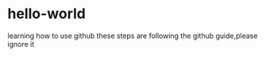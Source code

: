 # hello-world
learning how to use github
these steps are following the github guide,please ignore it
